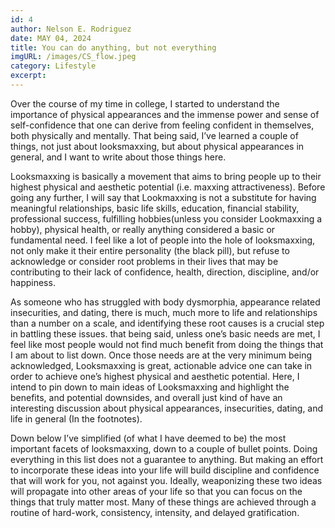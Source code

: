 ```yaml
--- 
id: 4
author: Nelson E. Rodriguez
date: MAY 04, 2024
title: You can do anything, but not everything
imgURL: /images/CS_flow.jpeg
category: Lifestyle
excerpt:
---
```


Over the course of my time in college, I started to understand the importance of physical appearances and the immense power and sense of self-confidence that one can derive from feeling confident in themselves, both physically and mentally. That being said, I’ve learned a couple of things, not just about looksmaxxing, but about physical appearances in general, and I want to write about those things here.

Looksmaxxing is basically a movement that aims to bring people up to their highest physical and aesthetic potential (i.e. maxxing attractiveness). Before going any further, I will say that Lookmaxxing is not a substitute for having meaningful relationships, basic life skills, education, financial stability, professional success, fulfilling hobbies(unless you consider Lookmaxxing a hobby), physical health, or really anything considered a basic or fundamental need. I feel like a lot of people into the hole of looksmaxxing, not only make it their entire personality (the black pill), but refuse to acknowledge or consider root problems in their lives that may be contributing to their lack of confidence, health, direction, discipline, and/or happiness. 

As someone who has struggled with body dysmorphia, appearance related insecurities, and dating, there is much, much more to life and relationships than a number on a scale, and identifying these root causes is a crucial step in battling these issues. that being said, unless one’s basic needs are met, I feel like most people would not find much benefit from doing the things that I am about to list down. Once those needs are at the very minimum being acknowledged, Looksmaxxing is great, actionable advice one can take in order to achieve one’s highest physical and aesthetic potential. Here, I intend to pin down to main ideas of Looksmaxxing and highlight the benefits, and potential downsides, and overall just kind of have an interesting discussion about physical appearances, insecurities, dating, and life in general (In the footnotes).

Down below I’ve simplified (of what I have deemed to be) the most important facets of looksmaxxing, down to a couple of bullet points. Doing everything in this list does not a guarantee to anything. But making an effort to incorporate these ideas into your life will build discipline and confidence that will work for you, not against you. Ideally, weaponizing these two ideas will propagate into other areas of your life so that you can focus on the things that truly matter most. Many of these things are achieved through a routine of hard-work, consistency, intensity, and delayed gratification. 
